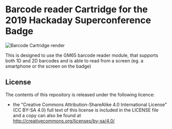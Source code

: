 # Barcode reader Cartridge for the 2019 Hackaday Superconference Badge

![Barcode Cartridge render](https://github.com/flummer/supercon2019-barcodecartridge/raw/master/IMAGES/front_back_render.png "Barcode Cartridge render")

This is designed to use the GM65 barcode reader module, that supports both 1D and 2D barcodes and is able to read from a screen (eg. a smartphone or the screen on the badge)

## License

The contents of this repository is released under the following licence:

 * the "Creative Commons Attribution-ShareAlike 4.0 International License"
   (CC BY-SA 4.0) full text of this license is included in the LICENSE file
   and a copy can also be found at
   http://creativecommons.org/licenses/by-sa/4.0/
